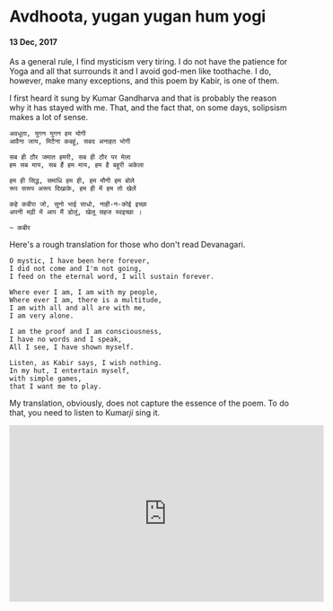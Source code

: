 # Avdhoota, yugan yugan hum yogi

#### 13 Dec, 2017

As a general rule, I find mysticism very tiring. I do not have the patience for Yoga and all that
surrounds it and I avoid god-men like toothache. I do, however, make many exceptions, and this poem
by Kabir, is one of them.

I first heard it sung by Kumar Gandharva and that is probably the reason why it has stayed with
me. That, and the fact that, on some days, solipsism makes a lot of sense.

```
अवधूता, युगन युगन हम योगी
आवैना जाय, मिटैना कबहूं, सबद अनाहत भोगी 

सब ही ठौर जमात हमरी, सब ही ठौर पर मेला
हम सब माय, सब हैं हम माय, हम है बहुरी अकेला 

हम ही सिद्ध, समाधि हम ही, हम मौनी हम बोले
रूप सरूप अरूप दिखाके, हम ही में हम तो खेलें 

कहे कबीरा जो, सुनो भाई साधो, नाही-न-कोई इच्छा
अपनी मढ़ी में आप मैं डोलूं, खेलू सहज स्वइच्छा ।

~ कबीर
```

Here's a rough translation for those who don't read Devanagari.

```
O mystic, I have been here forever,
I did not come and I'm not going,
I feed on the eternal word, I will sustain forever.

Where ever I am, I am with my people,
Where ever I am, there is a multitude,
I am with all and all are with me,
I am very alone.

I am the proof and I am consciousness,
I have no words and I speak,
All I see, I have shown myself.

Listen, as Kabir says, I wish nothing.
In my hut, I entertain myself,
with simple games,
that I want me to play.
```

My translation, obviously, does not capture the essence of the poem. 
To do that, you need to listen to Kumar*ji* sing it.

<p style="text-align:center">
<iframe width="560" height="315" src="https://www.youtube.com/embed/Ikyu46f9Ngg?rel=0&amp;controls=0&amp;showinfo=0" frameborder="0" gesture="media" allow="encrypted-media" allowfullscreen></iframe>
</p>
